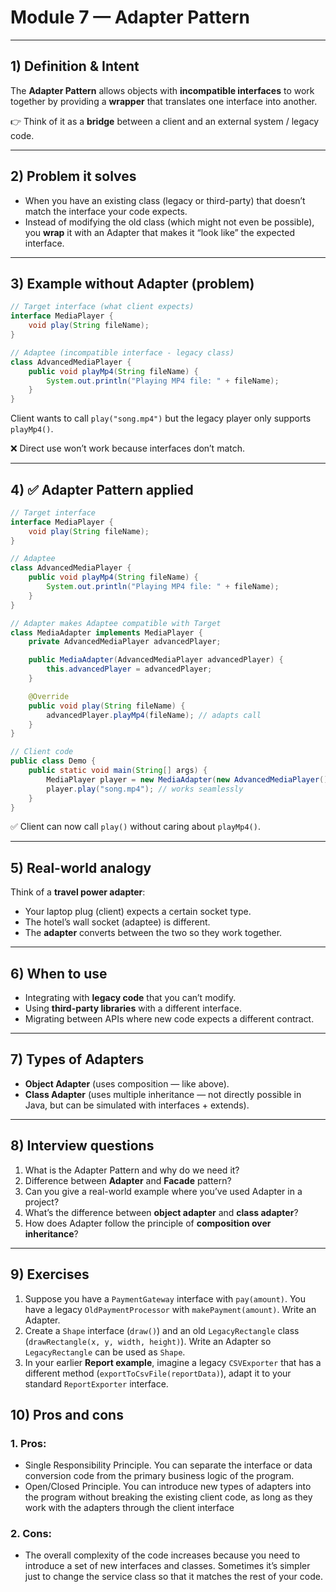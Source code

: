 # Module 7 — Adapter Pattern

---

## 1) Definition & Intent

The **Adapter Pattern** allows objects with **incompatible interfaces** to work together by providing a **wrapper** that translates one interface into another.

👉 Think of it as a **bridge** between a client and an external system / legacy code.

---

## 2) Problem it solves

* When you have an existing class (legacy or third-party) that doesn’t match the interface your code expects.
* Instead of modifying the old class (which might not even be possible), you **wrap** it with an Adapter that makes it “look like” the expected interface.

---

## 3) Example without Adapter (problem)

```java
// Target interface (what client expects)
interface MediaPlayer {
    void play(String fileName);
}

// Adaptee (incompatible interface - legacy class)
class AdvancedMediaPlayer {
    public void playMp4(String fileName) {
        System.out.println("Playing MP4 file: " + fileName);
    }
}
```

Client wants to call `play("song.mp4")` but the legacy player only supports `playMp4()`.

❌ Direct use won’t work because interfaces don’t match.

---

## 4) ✅ Adapter Pattern applied

```java
// Target interface
interface MediaPlayer {
    void play(String fileName);
}

// Adaptee
class AdvancedMediaPlayer {
    public void playMp4(String fileName) {
        System.out.println("Playing MP4 file: " + fileName);
    }
}

// Adapter makes Adaptee compatible with Target
class MediaAdapter implements MediaPlayer {
    private AdvancedMediaPlayer advancedPlayer;

    public MediaAdapter(AdvancedMediaPlayer advancedPlayer) {
        this.advancedPlayer = advancedPlayer;
    }

    @Override
    public void play(String fileName) {
        advancedPlayer.playMp4(fileName); // adapts call
    }
}

// Client code
public class Demo {
    public static void main(String[] args) {
        MediaPlayer player = new MediaAdapter(new AdvancedMediaPlayer());
        player.play("song.mp4"); // works seamlessly
    }
}
```

✅ Client can now call `play()` without caring about `playMp4()`.

---

## 5) Real-world analogy

Think of a **travel power adapter**:

* Your laptop plug (client) expects a certain socket type.
* The hotel’s wall socket (adaptee) is different.
* The **adapter** converts between the two so they work together.

---

## 6) When to use

* Integrating with **legacy code** that you can’t modify.
* Using **third-party libraries** with a different interface.
* Migrating between APIs where new code expects a different contract.

---

## 7) Types of Adapters

* **Object Adapter** (uses composition — like above).
* **Class Adapter** (uses multiple inheritance — not directly possible in Java, but can be simulated with interfaces + extends).

---

## 8) Interview questions

1. What is the Adapter Pattern and why do we need it?
2. Difference between **Adapter** and **Facade** pattern?
3. Can you give a real-world example where you’ve used Adapter in a project?
4. What’s the difference between **object adapter** and **class adapter**?
5. How does Adapter follow the principle of **composition over inheritance**?

---

## 9) Exercises

1. Suppose you have a `PaymentGateway` interface with `pay(amount)`. You have a legacy `OldPaymentProcessor` with `makePayment(amount)`. Write an Adapter.
2. Create a `Shape` interface (`draw()`) and an old `LegacyRectangle` class (`drawRectangle(x, y, width, height)`). Write an Adapter so `LegacyRectangle` can be used as `Shape`.
3. In your earlier **Report example**, imagine a legacy `CSVExporter` that has a different method (`exportToCsvFile(reportData)`), adapt it to your standard `ReportExporter` interface.


## 10) Pros and cons

### 1. Pros:

- Single Responsibility Principle. You can separate the interface or data conversion code from the primary business logic of the program.
- Open/Closed Principle. You can introduce new types of adapters into the program without breaking the existing client code, as long as they work with the adapters through the client interface

### 2. Cons:

- The overall complexity of the code increases because you need to introduce a set of new interfaces and classes. Sometimes it’s simpler just to change the service class so that it matches the rest of your code.